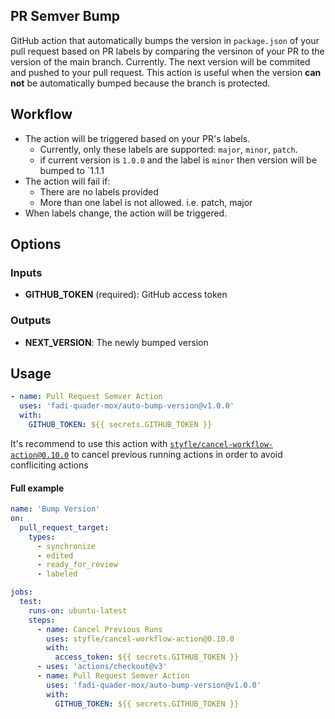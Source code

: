 ## PR Semver Bump
GitHub action that automatically bumps the version in `package.json` of your pull request based on PR labels by comparing the versinon of your PR to the version of the main branch.
Currently. The next version will be commited and pushed to your pull request.
This action is useful when the version **can not** be automatically bumped because the branch is protected.

## Workflow
* The action will be triggered based on your PR's labels.
  * Currently, only these labels are supported: `major`, `minor`, `patch`.
  * if current version is `1.0.0` and the label is `minor` then version will be bumped to `1.1.1
* The action will fail if:
  * There are no labels provided
  * More than one label is not allowed. i.e. patch, major
* When labels change, the action will be triggered.

## Options
### Inputs
* **GITHUB_TOKEN** (required): GitHub access token
### Outputs
* **NEXT_VERSION**: The newly bumped version

## Usage
```yaml
- name: Pull Request Semver Action
  uses: 'fadi-quader-mox/auto-bump-version@v1.0.0'
  with:
    GITHUB_TOKEN: ${{ secrets.GITHUB_TOKEN }}
```
It's recommend to use this action with [`styfle/cancel-workflow-action@0.10.0`](https://github.com/marketplace/actions/cancel-workflow-action) to cancel previous running actions in order to avoid confliciting actions

#### Full example
```yaml
name: 'Bump Version'
on:
  pull_request_target:
    types:
      - synchronize
      - edited
      - ready_for_review
      - labeled

jobs:
  test:
    runs-on: ubuntu-latest
    steps:
      - name: Cancel Previous Runs
        uses: styfle/cancel-workflow-action@0.10.0
        with:
          access_token: ${{ secrets.GITHUB_TOKEN }}
      - uses: 'actions/checkout@v3'
      - name: Pull Request Semver Action
        uses: 'fadi-quader-mox/auto-bump-version@v1.0.0'
        with:
          GITHUB_TOKEN: ${{ secrets.GITHUB_TOKEN }}
```
